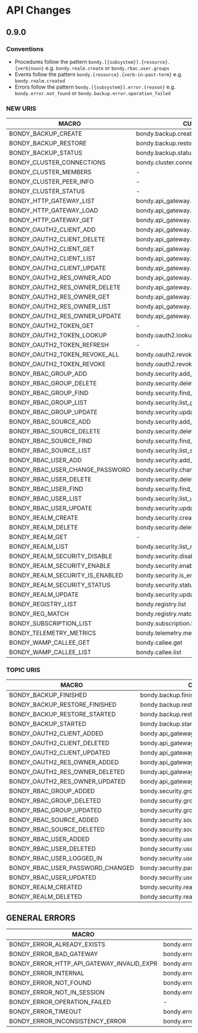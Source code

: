 # API Changes

## 0.9.0
### Conventions

* Procedures follow the pattern `bondy.[{subsystem}].{resource}.{verb|noun}` e.g. `bondy.realm.create` or `bondy.rbac.user.groups`
* Events follow the pattern `bondy.{resource}.{verb-in-past-term}` e.g. `bondy.realm.created`
* Errors follow the pattern `bondy.[{subsystem}].error.{reason}` e.g. `bondy.error.not_found` or `bondy.backup.error.operation_failed`

### NEW URIS
|MACRO|CURRENT|NEW|
|---|---|---|
|BONDY_BACKUP_CREATE|bondy.backup.create|bondy.backup.create|
|BONDY_BACKUP_RESTORE|bondy.backup.restore|bondy.backup.restore|
|BONDY_BACKUP_STATUS|bondy.backup.status|bondy.backup.status|
|BONDY_CLUSTER_CONNECTIONS|bondy.cluster.connections|bondy.cluster.connections|
|BONDY_CLUSTER_MEMBERS|-|bondy.cluster.members|
|BONDY_CLUSTER_PEER_INFO|-|bondy.cluster.member.info|
|BONDY_CLUSTER_STATUS|-|bondy.cluster.status|
|BONDY_HTTP_GATEWAY_LIST|bondy.api_gateway.list|bondy.http_gateway.api.list|
|BONDY_HTTP_GATEWAY_LOAD|bondy.api_gateway.load|bondy.http_gateway.api.load|
|BONDY_HTTP_GATEWAY_GET|bondy.api_gateway.lookup|bondy.http_gateway.api.get|
|BONDY_OAUTH2_CLIENT_ADD|bondy.api_gateway.add_client|bondy.oauth2.client.add|
|BONDY_OAUTH2_CLIENT_DELETE|bondy.api_gateway.delete_client|bondy.oauth2.client.delete|
|BONDY_OAUTH2_CLIENT_GET|bondy.api_gateway.fetch_client|bondy.oauth2.client.get|
|BONDY_OAUTH2_CLIENT_LIST|bondy.api_gateway.list_clients|bondy.oauth2.client.list|
|BONDY_OAUTH2_CLIENT_UPDATE|bondy.api_gateway.update_client|bondy.oauth2.client.update|
|BONDY_OAUTH2_RES_OWNER_ADD|bondy.api_gateway.add_resource_owner|bondy.oauth2.resource_owner.add|
|BONDY_OAUTH2_RES_OWNER_DELETE|bondy.api_gateway.delete_resource_owner|bondy.oauth2.resource_owner.delete|
|BONDY_OAUTH2_RES_OWNER_GET|bondy.api_gateway.fetch_resource_owner|bondy.oauth2.resource_owner.get|
|BONDY_OAUTH2_RES_OWNER_LIST|bondy.api_gateway.list_resource_owners|bondy.oauth2.resource_owner.list|
|BONDY_OAUTH2_RES_OWNER_UPDATE|bondy.api_gateway.update_resource_owner|bondy.oauth2.resource_owner.update|
|BONDY_OAUTH2_TOKEN_GET|-|bondy.oauth2.token.get|
|BONDY_OAUTH2_TOKEN_LOOKUP|bondy.oauth2.lookup_token|bondy.oauth2.token.lookup|
|BONDY_OAUTH2_TOKEN_REFRESH|-|bondy.oauth2.token.refresh|
|BONDY_OAUTH2_TOKEN_REVOKE_ALL|bondy.oauth2.revoke_tokens|bondy.oauth2.token.revoke_all|
|BONDY_OAUTH2_TOKEN_REVOKE|bondy.oauth2.revoke_token|bondy.oauth2.token.revoke|
|BONDY_RBAC_GROUP_ADD|bondy.security.add_group|bondy.rbac.group.add|
|BONDY_RBAC_GROUP_DELETE|bondy.security.delete_group|bondy.rbac.group.delete|
|BONDY_RBAC_GROUP_FIND|bondy.security.find_group|bondy.rbac.group.find|
|BONDY_RBAC_GROUP_LIST|bondy.security.list_groups|bondy.rbac.group.list|
|BONDY_RBAC_GROUP_UPDATE|bondy.security.update_group|bondy.rbac.group.update|
|BONDY_RBAC_SOURCE_ADD|bondy.security.add_source|bondy.rbac.source.add|
|BONDY_RBAC_SOURCE_DELETE|bondy.security.delete_source|bondy.rbac.source.delete|
|BONDY_RBAC_SOURCE_FIND|bondy.security.find_source|bondy.rbac.source.find|
|BONDY_RBAC_SOURCE_LIST|bondy.security.list_sources|bondy.rbac.source.list|
|BONDY_RBAC_USER_ADD|bondy.security.add_user|bondy.rbac.user.add|
|BONDY_RBAC_USER_CHANGE_PASSWORD|bondy.security.change_password|bondy.rbac.user.change_password|
|BONDY_RBAC_USER_DELETE|bondy.security.delete_user|bondy.rbac.user.delete|
|BONDY_RBAC_USER_FIND|bondy.security.find_user|bondy.rbac.user.find|
|BONDY_RBAC_USER_LIST|bondy.security.list_users|bondy.rbac.user.list|
|BONDY_RBAC_USER_UPDATE|bondy.security.update_user|bondy.rbac.user.update|
|BONDY_REALM_CREATE|bondy.security.create_realm|bondy.realm.create|
|BONDY_REALM_DELETE|bondy.security.delete_realm|bondy.realm.delete|
|BONDY_REALM_GET|-|bondy.realm.get|
|BONDY_REALM_LIST|bondy.security.list_realms|bondy.realm.list|
|BONDY_REALM_SECURITY_DISABLE|bondy.security.disable|bondy.realm.security.disable|
|BONDY_REALM_SECURITY_ENABLE|bondy.security.enable|bondy.realm.security.enable|
|BONDY_REALM_SECURITY_IS_ENABLED|bondy.security.is_enabled|bondy.realm.security.is_enabled|
|BONDY_REALM_SECURITY_STATUS|bondy.security.status|bondy.realm.security.status|
|BONDY_REALM_UPDATE|bondy.security.update_realm|bondy.realm.update|
|BONDY_REGISTRY_LIST|bondy.registry.list|bondy.wamp.registry.list|
|BONDY_REG_MATCH|bondy.registry.match|bondy.wamp.registry.match|
|BONDY_SUBSCRIPTION_LIST|bondy.subscription.list|bondy.wamp.subscription.list|
|BONDY_TELEMETRY_METRICS|bondy.telemetry.metrics|bondy.telemetry.metrics|
|BONDY_WAMP_CALLEE_GET|bondy.callee.get|-|
|BONDY_WAMP_CALLEE_LIST|bondy.callee.list|-|



### TOPIC URIS
|MACRO|CURRENT|NEW|
|---|---|---|
|BONDY_BACKUP_FINISHED|bondy.backup.finished|bondy.backup.finished|
|BONDY_BACKUP_RESTORE_FINISHED|bondy.backup.restore_finished|bondy.backup.restore_finished|
|BONDY_BACKUP_RESTORE_STARTED|bondy.backup.restore_started|bondy.backup.restore_started|
|BONDY_BACKUP_STARTED|bondy.backup.started|bondy.backup.started|
|BONDY_OAUTH2_CLIENT_ADDED|bondy.api_gateway.client_added|bondy.oauth2.client.added|
|BONDY_OAUTH2_CLIENT_DELETED|bondy.api_gateway.client_deleted|bondy.oauth2.client.deleted|
|BONDY_OAUTH2_CLIENT_UPDATED|bondy.api_gateway.client_updated|bondy.oauth2.client.updated|
|BONDY_OAUTH2_RES_OWNER_ADDED|bondy.api_gateway.resource_owner.added|bondy.oauth2.resource_owner.added|
|BONDY_OAUTH2_RES_OWNER_DELETED|bondy.api_gateway.resource_owner.deleted|bondy.oauth2.resource_owner.deleted|
|BONDY_OAUTH2_RES_OWNER_UPDATED|bondy.api_gateway.resource_owner.updated|bondy.oauth2.resource_owner.updated|
|BONDY_RBAC_GROUP_ADDED|bondy.security.group_added|bondy.rbac.group.added|
|BONDY_RBAC_GROUP_DELETED|bondy.security.group_deleted|bondy.rbac.group.deleted|
|BONDY_RBAC_GROUP_UPDATED|bondy.security.group_updated|bondy.rbac.group.updated|
|BONDY_RBAC_SOURCE_ADDED|bondy.security.source_added|bondy.rbac.source.added|
|BONDY_RBAC_SOURCE_DELETED|bondy.security.source_deleted|bondy.rbac.source.deleted|
|BONDY_RBAC_USER_ADDED|bondy.security.user_added|bondy.rbac.user.added|
|BONDY_RBAC_USER_DELETED|bondy.security.user_deleted|bondy.rbac.user.deleted|
|BONDY_RBAC_USER_LOGGED_IN|bondy.security.user_logged_in|bondy.rbac.user.logged_in|
|BONDY_RBAC_USER_PASSWORD_CHANGED|bondy.security.password_changed|bondy.rbac.user.password_changed|
|BONDY_RBAC_USER_UPDATED|bondy.security.user_updated|bondy.rbac.user.updated|
|BONDY_REALM_CREATED|bondy.security.realm_created|bondy.realm.created|
|BONDY_REALM_DELETED|bondy.security.realm_deleted|bondy.realm.deleted|


## GENERAL ERRORS

|MACRO|CURRENT|NEW|
|---|---|---|
|BONDY_ERROR_ALREADY_EXISTS|bondy.error.already_exists|bondy.error.already_exists|
|BONDY_ERROR_BAD_GATEWAY|bondy.error.bad_gateway|bondy.error.bad_gateway|
|BONDY_ERROR_HTTP_API_GATEWAY_INVALID_EXPR|bondy.error.http_gateway.invalid_expression|bondy.error.http_gateway.invalid_expression|
|BONDY_ERROR_INTERNAL|bondy.error.internal_error|bondy.error.internal_error|
|BONDY_ERROR_NOT_FOUND|bondy.error.not_found|bondy.error.not_found|
|BONDY_ERROR_NOT_IN_SESSION|bondy.error.not_in_session|bondy.error.not_in_session|
|BONDY_ERROR_OPERATION_FAILED|-|bondy.error.operation_failed|
|BONDY_ERROR_TIMEOUT|bondy.error.timeout|bondy.error.timeout|
|BONDY_ERROR_INCONSISTENCY_ERROR|bondy.error.inconsistency_error|bondy.error.inconsistency_error|
